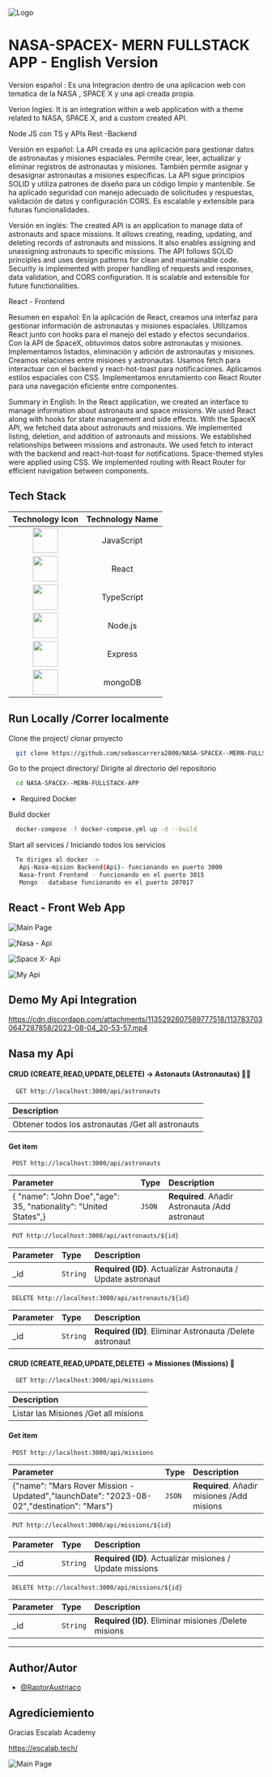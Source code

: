 
![Logo](https://media.discordapp.net/attachments/1135292607589777518/1135322335847665684/Astron__1_-removebg-preview.png)


# NASA-SPACEX- MERN FULLSTACK APP - English Version

Version español : Es una Integracion dentro  de una aplicacion web con tematica de la NASA , SPACE X y una api creada propia.

Verion Ingles: It is an integration within a web application with a theme related to NASA, SPACE X, and a custom created API.

Node JS con TS y APIs Rest -Backend

Versión en español:
La API creada es una aplicación para gestionar datos de astronautas y misiones espaciales. Permite crear, leer, actualizar y eliminar registros de astronautas y misiones. También permite asignar y desasignar astronautas a misiones específicas. La API sigue principios SOLID y utiliza patrones de diseño para un código limpio y mantenible. Se ha aplicado seguridad con manejo adecuado de solicitudes y respuestas, validación de datos y configuración CORS. Es escalable y extensible para futuras funcionalidades.

Versión en inglés:
The created API is an application to manage data of astronauts and space missions. It allows creating, reading, updating, and deleting records of astronauts and missions. It also enables assigning and unassigning astronauts to specific missions. The API follows SOLID principles and uses design patterns for clean and maintainable code. Security is implemented with proper handling of requests and responses, data validation, and CORS configuration. It is scalable and extensible for future functionalities.

React - Frontend 

Resumen en español:
En la aplicación de React, creamos una interfaz para gestionar información de astronautas y misiones espaciales. Utilizamos React junto con hooks para el manejo del estado y efectos secundarios. Con la API de SpaceX, obtuvimos datos sobre astronautas y misiones. Implementamos listados, eliminación y adición de astronautas y misiones. Creamos relaciones entre misiones y astronautas. Usamos fetch para interactuar con el backend y react-hot-toast para notificaciones. Aplicamos estilos espaciales con CSS. Implementamos enrutamiento con React Router para una navegación eficiente entre componentes.

Summary in English:
In the React application, we created an interface to manage information about astronauts and space missions. We used React along with hooks for state management and side effects. With the SpaceX API, we fetched data about astronauts and missions. We implemented listing, deletion, and addition of astronauts and missions. We established relationships between missions and astronauts. We used fetch to interact with the backend and react-hot-toast for notifications. Space-themed styles were applied using CSS. We implemented routing with React Router for efficient navigation between components.


## Tech Stack

|                                                        Technology Icon                                                        | Technology Name | 
| :---------------------------------------------------------------------------------------------------------------------------: | :-------------: | 
| <img height="50" src="https://user-images.githubusercontent.com/25181517/117447155-6a868a00-af3d-11eb-9cfe-245df15c9f3f.png"> |   JavaScript   |  
| <img height="50" src="https://user-images.githubusercontent.com/25181517/183897015-94a058a6-b86e-4e42-a37f-bf92061753e5.png"> |      React     |  
| <img height="50" src="https://user-images.githubusercontent.com/25181517/183890598-19a0ac2d-e88a-4005-a8df-1ee36782fde1.png"> |   TypeScript   | 
| <img height="50" src="https://user-images.githubusercontent.com/25181517/183568594-85e280a7-0d7e-4d1a-9028-c8c2209e073c.png"> |     Node.js   | 
| <img height="50" src="https://user-images.githubusercontent.com/25181517/183859966-a3462d8d-1bc7-4880-b353-e2cbed900ed6.png"> |     Express    | 
| <img height="50" src="https://user-images.githubusercontent.com/25181517/182884177-d48a8579-2cd0-447a-b9a6-ffc7cb02560e.png"> |     mongoDB    |  

## Run Locally /Correr localmente

Clone the project/ clonar proyecto

```bash
  git clone https://github.com/sebascarrera2000/NASA-SPACEX--MERN-FULLSTACK-APP
```

Go to the project directory/ Dirigite al directorio del repositorio

```bash
  cd NASA-SPACEX--MERN-FULLSTACK-APP
```
* Required Docker

Build docker 

```bash
  docker-compose -f docker-compose.yml up -d --build
```

Start all services / Iniciando todos los servicios

```bash
  Te diriges al docker -> 
   Api-Nasa-mision Backend(Api)- funcionando en puerto 3000
   Nasa-front Frontend - funcionando en el puerto 3015
   Mongo - database funcionando en el puerto 207017
```



## React - Front Web App

![Main Page](https://cdn.discordapp.com/attachments/1135292607589777518/1137836003143463002/image.png)

![Nasa - Api ](https://media.discordapp.net/attachments/1135292607589777518/1137836125898162277/image.png?width=1202&height=676)

![ Space X- Api ](https://media.discordapp.net/attachments/1135292607589777518/1137836556435062885/image.png?width=1196&height=676)

![ My Api ](https://media.discordapp.net/attachments/1135292607589777518/1137837632789946488/image.png?width=1395&height=676)
## Demo My Api Integration

https://cdn.discordapp.com/attachments/1135292607589777518/1137837030647287858/2023-08-04_20-53-57.mp4

## Nasa my Api 

#### CRUD (CREATE,READ,UPDATE,DELETE) -> Astonauts (Astronautas) 👨‍🚀

```http
  GET http://localhost:3000/api/astronauts
```

|  Description                |
|:------------------------- |
| Obtener todos los astronautas /Get all astronauts |

#### Get item

```http
 POST http://localhost:3000/api/astronauts
```

| Parameter | Type     | Description                       |
| :-------- | :------- | :-------------------------------- |
| {  "name": "John Doe","age": 35, "nationality": "United States",}    | `JSON` | **Required**. Añadir Astronauta /Add astronaut |


```http
 PUT http://localhost:3000/api/astronauts/${id}
```

| Parameter | Type     | Description                       |
| :-------- | :------- | :-------------------------------- |
| _id   | `String` | **Required {ID}**. Actualizar Astronauta  / Update astronaut |


```http
 DELETE http://localhost:3000/api/astronauts/${id}
```

| Parameter | Type     | Description                       |
| :-------- | :------- | :-------------------------------- |
| _id   | `String` | **Required {ID}**. Eliminar Astronauta  /Delete astronaut |


#### CRUD (CREATE,READ,UPDATE,DELETE) -> Missiones (Missions) 🚀

```http
  GET http://localhost:3000/api/missions
```

|  Description                |
|:------------------------- |
| Listar las Misiones /Get all misions |

#### Get item

```http
 POST http://localhost:3000/api/missions
```

| Parameter | Type     | Description                       |
| :-------- | :------- | :-------------------------------- |
| {"name": "Mars Rover Mission - Updated","launchDate": "2023-08-02","destination": "Mars"}   | `JSON` | **Required**. Añadir misiones /Add misions |


```http
 PUT http://localhost:3000/api/missions/${id}
```

| Parameter | Type     | Description                       |
| :-------- | :------- | :-------------------------------- |
| _id   | `String` | **Required {ID}**. Actualizar misiones  / Update missions|


```http
 DELETE http://localhost:3000/api/missions/${id}
```

| Parameter | Type     | Description                       |
| :-------- | :------- | :-------------------------------- |
| _id   | `String` | **Required {ID}**. Eliminar misiones  /Delete misions |


---

## Author/Autor

- [@RaptorAustriaco](https://github.com/sebascarrera2000)


## Agrediciemiento 

Gracias Escalab Academy 


https://escalab.tech/


![Main Page](https://media.discordapp.net/attachments/1135292607589777518/1137668638099390485/Logo_escalab1.png)
